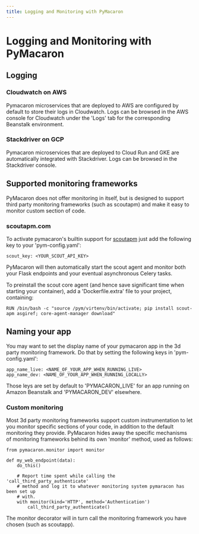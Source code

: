 ```yaml
---
title: Logging and Monitoring with PyMacaron
---
```


Logging and Monitoring with PyMacaron
=====================================

## Logging

### Cloudwatch on AWS

Pymacaron microservices that are deployed to AWS are configured by default to
store their logs in Cloudwatch. Logs can be browsed in the AWS console for
Cloudwatch under the 'Logs' tab for the corresponding Beanstalk environment.

### Stackdriver on GCP

Pymacaron microservices that are deployed to Cloud Run and GKE are
automatically integrated with Stackdriver. Logs can be browsed in the
Stackdriver console.

## Supported monitoring frameworks

PyMacaron does not offer monitoring in itself, but is designed to support third
party monitoring frameworks (such as scoutapm) and make it easy to monitor
custom section of code.

### scoutapm.com

To activate pymacaron's builtin support for [scoutapm](https://scoutapm.com)
just add the following key to your 'pym-config.yaml':

```
scout_key: <YOUR_SCOUT_API_KEY>
```

PyMacaron will then automatically start the scout agent and monitor both your
Flask endpoints and your eventual asynchronous Celery tasks.

To preinstall the scout core agent (and hence save significant time when starting your container), add
a 'Dockerfile.extra' file to your project, containing:

```
RUN /bin/bash -c "source /pym/virtenv/bin/activate; pip install scout-apm asgiref; core-agent-manager download"
```

## Naming your app

You may want to set the display name of your pymacaron app in the 3d party
monitoring framework. Do that by setting the following keys in
'pym-config.yaml':

```
app_name_live: <NAME_OF_YOUR_APP_WHEN_RUNNING_LIVE>
app_name_dev: <NAME_OF_YOUR_APP_WHEN_RUNNING_LOCALLY>
```

Those leys are set by default to 'PYMACARON_LIVE' for an app running on Amazon
Beanstalk and 'PYMACARON_DEV' elsewhere.

### Custom monitoring

Most 3d party monitoring frameworks support custom instrumentation to let you
monitor specific sections of your code, in addition to the default monitoring
they provide. PyMacaron hides away the specific mechanisms of monitoring
frameworks behind its own 'monitor' method, used as follows:

```
from pymacaron.monitor import monitor

def my_web_endpoint(data):
    do_this()

    # Report time spent while calling the 'call_third_party_authenticate'
    # method and log it to whatever monitoring system pymaracon has been set up
    # with.
    with monitor(kind='HTTP', method='Authentication')
        call_third_party_authenticate()

```

The monitor decorator will in turn call the monitoring framework you have
chosen (such as scoutapp).
